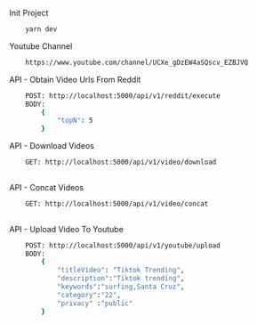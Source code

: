 Init Project
```sh
    yarn dev
```
Youtube Channel
```sh
    https://www.youtube.com/channel/UCXe_gDzEW4aSQscv_EZBJVQ
```

API - Obtain Video Urls From Reddit
```sh
    POST: http://localhost:5000/api/v1/reddit/execute
    BODY:
        {
	        "topN": 5
        }
```
API - Download Videos
```sh
    GET: http://localhost:5000/api/v1/video/download
        
```

API - Concat Videos
```sh
    GET: http://localhost:5000/api/v1/video/concat
        
```

API - Upload Video To Youtube
```sh
    POST: http://localhost:5000/api/v1/youtube/upload
    BODY: 
        {
            "titleVideo": "Tiktok Trending",
            "description":"Tiktok trending",
            "keywords":"surfing,Santa Cruz",
            "category":"22",
            "privacy" :"public"
        }
        
```
